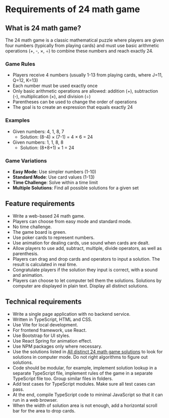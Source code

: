 # Requirements of 24 math game

## What is 24 math game?

The 24 math game is a classic mathematical puzzle where players are given four numbers (typically from playing cards) and must use basic arithmetic operations (+, -, ×, ÷) to combine these numbers and reach exactly 24.

### Game Rules

- Players receive 4 numbers (usually 1-13 from playing cards, where J=11, Q=12, K=13)
- Each number must be used exactly once
- Only basic arithmetic operations are allowed: addition (+), subtraction (-), multiplication (×), and division (÷)
- Parentheses can be used to change the order of operations
- The goal is to create an expression that equals exactly 24

### Examples

- Given numbers: 4, 1, 8, 7
  - Solution: (8-4) × (7-1) = 4 × 6 = 24
- Given numbers: 1, 1, 8, 8
  - Solution: (8+8+1) × 1 = 24

### Game Variations

- **Easy Mode**: Use simpler numbers (1-10)
- **Standard Mode**: Use card values (1-13)
- **Time Challenge**: Solve within a time limit
- **Multiple Solutions**: Find all possible solutions for a given set

## Feature requirements

* Write a web-based 24 math game.
* Players can choose from easy mode and standard mode.
* No time challenge.
* The game board is green.
* Use poker cards to represent numbers.
* Use animation for dealing cards, use sound when cards are dealt.
* Allow players to use add, subtract, multiple, divide operators, as well as parenthesis.
* Players can drag and drop cards and operators to input a solution. The result is calculated in real time.
* Congratulate players if the solution they input is correct, with a sound and animation.
* Players can choose to let computer tell them the solutions. Solutions by computer are displayed in plain text. Display all distinct solutions.

## Technical requirements

* Write a single page application with no backend service.
* Written in TypeScript, HTML and CSS.
* Use Vite for local development.
* For frontend framework, use React.
* Use Bootstrap for UI styles.
* Use React Spring for animation effect.
* Use NPM packages only where necessary.
* Use the solutions listed in [All distinct 24 math game solutions](https://www.4nums.com/solutions/allsolutions/) to look for solutions in computer mode. Do not right algorithms to figure out solutions.
* Code should be modular, for example, implement solution lookup in a separate TypeScript file, implement rules of the game in a separate TypeScript file too. Group similar files in folders.
* Add test cases for TypeScript modules. Make sure all test cases can pass.
* At the end, compile TypeScript code to minimal JavaScript so that it can run in a web browser.
* When the width of solution area is not enough, add a horizontal scroll bar for the area to drop cards.
